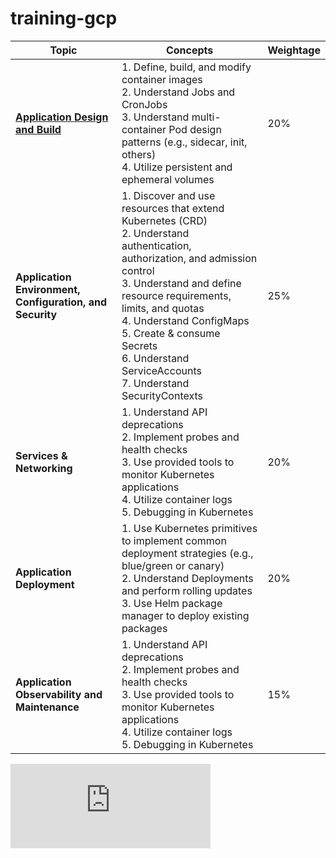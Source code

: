# training-gcp

| **Topic**                                 | **Concepts**                                                                                                                                                       | **Weightage** |
|-------------------------------------------|-------------------------------------------------------------------------------------------------------------------------------------------------------------------|---------------|
| [**Application Design and Build**](a.test.md)        | 1. Define, build, and modify container images<br>2. Understand Jobs and CronJobs<br>3. Understand multi-container Pod design patterns (e.g., sidecar, init, others)<br>4. Utilize persistent and ephemeral volumes | 20%          |
| **Application Environment, Configuration, and Security** | 1. Discover and use resources that extend Kubernetes (CRD)<br>2. Understand authentication, authorization, and admission control<br>3. Understand and define resource requirements, limits, and quotas<br>4. Understand ConfigMaps<br>5. Create & consume Secrets<br>6. Understand ServiceAccounts<br>7. Understand SecurityContexts | 25%          |
| **Services & Networking**                 | 1. Understand API deprecations<br>2. Implement probes and health checks<br>3. Use provided tools to monitor Kubernetes applications<br>4. Utilize container logs<br>5. Debugging in Kubernetes | 20%          |
| **Application Deployment**                | 1. Use Kubernetes primitives to implement common deployment strategies (e.g., blue/green or canary)<br>2. Understand Deployments and perform rolling updates<br>3. Use Helm package manager to deploy existing packages | 20%          |
| **Application Observability and Maintenance** | 1. Understand API deprecations<br>2. Implement probes and health checks<br>3. Use provided tools to monitor Kubernetes applications<br>4. Utilize container logs<br>5. Debugging in Kubernetes | 15%          |


<iframe src="https://free.timeanddate.com/countdown/i8z19jqf/n13/cf12/cm0/cu4/ct0/cs0/ca0/cr0/ss0/cac000/cpc000/pcf00/tcfff/fs100/szw320/szh135/tatPromotion%20Ends%20In/tac000/tptCountdown/tpc000/mac000/mpc000/iso2024-12-25T23:59:59" frameborder="0" width="320" height="135"></iframe>
